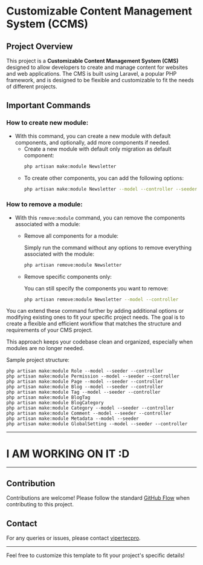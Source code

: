 # Customizable Content Management System (CCMS)
## Project Overview

This project is a **Customizable Content Management System (CMS)** designed to allow developers to create and manage content for websites and web applications. The CMS is built using Laravel, a popular PHP framework, and is designed to be flexible and customizable to fit the needs of different projects.

## Important Commands
### **How to create new module:**
- With this command, you can create a new module with default components, and optionally, add more components if needed. 
  - Create a new module with default only migration as default component:
    ```bash
    php artisan make:module Newsletter
    ```
  - To create other components, you can add the following options:
    ```bash
    php artisan make:module Newsletter --model --controller --seeder --notification --event --listener
    ```
### How to remove a module:
- With this `remove:module` command, you can remove the components associated with a module: 
    - Remove all components for a module:
    
        Simply run the command without any options to remove everything associated with the module:
        ```bash
        php artisan remove:module Newsletter
        ```
    - Remove specific components only:

        You can still specify the components you want to remove:
        ```bash
        php artisan remove:module Newsletter --model --controller
        ```

You can extend these command further by adding additional options or modifying existing ones to fit your specific project needs. The goal is to create a flexible and efficient workflow that matches the structure and requirements of your CMS project.

This approach keeps your codebase clean and organized, especially when modules are no longer needed.


Sample project structure:
```
php artisan make:module Role --model --seeder --controller
php artisan make:module Permission --model --seeder --controller
php artisan make:module Page --model --seeder --controller
php artisan make:module Blog --model --seeder --controller
php artisan make:module Tag --model --seeder --controller
php artisan make:module BlogTag
php artisan make:module BlogCategory
php artisan make:module Category --model --seeder --controller
php artisan make:module Comment --model --seeder --controller
php artisan make:module Metadata --model --seeder
php artisan make:module GlobalSetting --model --seeder --controller
```

-------
# I AM WORKING ON IT  :D

-------


## Contribution

Contributions are welcome! Please follow the standard [GitHub Flow](https://guides.github.com/introduction/flow/) when contributing to this project.

## Contact

For any queries or issues, please contact [vipertecpro](mailto:vipertecpro@gmail.com).

---

Feel free to customize this template to fit your project's specific details!
